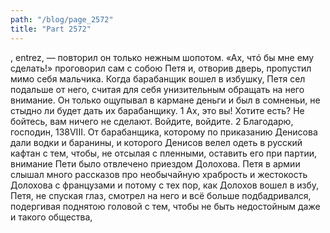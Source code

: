 ```yaml
---
path: "/blog/page_2572"
title: "Part 2572"
---
```


, entrez, — повторил он только нежным шопотом.
«Ах, чтó бы мне ему сделать!» проговорил сам с собою Петя и, отворив дверь, пропустил мимо себя мальчика.
Когда барабанщик вошел в избушку, Петя сел подальше от него, считая для себя унизительным обращать на него внимание. Он только ощупывал в кармане деньги и был в сомненьи, не стыдно ли будет дать их барабанщику.
1 Ах, это вы! Хотите есть? Не бойтесь, вам ничего не сделают. Войдите, войдите.
2 Благодарю, господин,
138VIII.
От барабанщика, которому по приказанию Денисова дали водки и баранины, и которого Денисов велел одеть в русский кафтан с тем, чтобы, не отсылая с пленными, оставить его при партии, внимание Пети было отвлечено приездом Долохова. Петя в армии слышал много рассказов про необычайную храбрость и жестокость Долохова с французами и потому с тех пор, как Долохов вошел в избу, Петя, не спуская глаз, смотрел на него и всё больше подбадривался, подергивая поднятою головой с тем, чтобы не быть недостойным даже и такого общества, 
